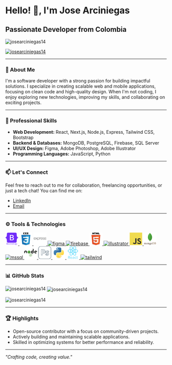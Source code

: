 # Hello! 👋, I'm Jose Arciniegas

## Passionate Developer from Colombia

<p align="left"> <img src="https://komarev.com/ghpvc/?username=josearciniegas14&label=Profile%20Views&color=0e75b6&style=flat" alt="josearciniegas14" /> </p>

<p align="left"> <a href="https://github.com/ryo-ma/github-profile-trophy"><img src="https://github-profile-trophy.vercel.app/?username=josearciniegas14" alt="josearciniegas14" /></a> </p>

---

### 🚀 About Me

I'm a software developer with a strong passion for building impactful solutions. I specialize in creating scalable web and mobile applications, focusing on clean code and high-quality design. When I'm not coding, I enjoy exploring new technologies, improving my skills, and collaborating on exciting projects.

---

### 💼 Professional Skills

- **Web Development:** React, Next.js, Node.js, Express, Tailwind CSS, Bootstrap
- **Backend & Databases:** MongoDB, PostgreSQL, Firebase, SQL Server
- **UI/UX Design:** Figma, Adobe Photoshop, Adobe Illustrator
- **Programming Languages:** JavaScript, Python

---

### 📫 Let's Connect

Feel free to reach out to me for collaboration, freelancing opportunities, or just a tech chat! You can find me on:

- [LinkedIn](https://www.linkedin.com/in/jose-sebastian-arciniegas-vargas-43a68b125/)  
- [Email](mailto:jose.arciniegas.trabajos@gmail.com)

---

### ⚙️ Tools & Technologies

<p align="left"> 
  <a href="https://getbootstrap.com" target="_blank" rel="noreferrer"> <img src="https://raw.githubusercontent.com/devicons/devicon/master/icons/bootstrap/bootstrap-plain-wordmark.svg" alt="bootstrap" width="40" height="40"/> </a> 
  <a href="https://www.w3schools.com/css/" target="_blank" rel="noreferrer"> <img src="https://raw.githubusercontent.com/devicons/devicon/master/icons/css3/css3-original-wordmark.svg" alt="css3" width="40" height="40"/> </a> 
  <a href="https://expressjs.com" target="_blank" rel="noreferrer"> <img src="https://raw.githubusercontent.com/devicons/devicon/master/icons/express/express-original-wordmark.svg" alt="express" width="40" height="40"/> </a> 
  <a href="https://www.figma.com/" target="_blank" rel="noreferrer"> <img src="https://www.vectorlogo.zone/logos/figma/figma-icon.svg" alt="figma" width="40" height="40"/> </a> 
  <a href="https://firebase.google.com/" target="_blank" rel="noreferrer"> <img src="https://www.vectorlogo.zone/logos/firebase/firebase-icon.svg" alt="firebase" width="40" height="40"/> </a> 
  <a href="https://www.w3.org/html/" target="_blank" rel="noreferrer"> <img src="https://raw.githubusercontent.com/devicons/devicon/master/icons/html5/html5-original-wordmark.svg" alt="html5" width="40" height="40"/> </a> 
  <a href="https://www.adobe.com/in/products/illustrator.html" target="_blank" rel="noreferrer"> <img src="https://www.vectorlogo.zone/logos/adobe_illustrator/adobe_illustrator-icon.svg" alt="illustrator" width="40" height="40"/> </a> 
  <a href="https://developer.mozilla.org/en-US/docs/Web/JavaScript" target="_blank" rel="noreferrer"> <img src="https://raw.githubusercontent.com/devicons/devicon/master/icons/javascript/javascript-original.svg" alt="javascript" width="40" height="40"/> </a> 
  <a href="https://www.mongodb.com/" target="_blank" rel="noreferrer"> <img src="https://raw.githubusercontent.com/devicons/devicon/master/icons/mongodb/mongodb-original-wordmark.svg" alt="mongodb" width="40" height="40"/> </a> 
  <a href="https://www.microsoft.com/en-us/sql-server" target="_blank" rel="noreferrer"> <img src="https://www.svgrepo.com/show/303229/microsoft-sql-server-logo.svg" alt="mssql" width="40" height="40"/> </a> 
  <a href="https://nodejs.org" target="_blank" rel="noreferrer"> <img src="https://raw.githubusercontent.com/devicons/devicon/master/icons/nodejs/nodejs-original-wordmark.svg" alt="nodejs" width="40" height="40"/> </a> 
  <a href="https://www.photoshop.com/en" target="_blank" rel="noreferrer"> <img src="https://raw.githubusercontent.com/devicons/devicon/master/icons/photoshop/photoshop-line.svg" alt="photoshop" width="40" height="40"/> </a> 
  <a href="https://www.python.org" target="_blank" rel="noreferrer"> <img src="https://raw.githubusercontent.com/devicons/devicon/master/icons/python/python-original.svg" alt="python" width="40" height="40"/> </a> 
  <a href="https://reactjs.org/" target="_blank" rel="noreferrer"> <img src="https://raw.githubusercontent.com/devicons/devicon/master/icons/react/react-original-wordmark.svg" alt="react" width="40" height="40"/> </a> 
  <a href="https://tailwindcss.com/" target="_blank" rel="noreferrer"> <img src="https://www.vectorlogo.zone/logos/tailwindcss/tailwindcss-icon.svg" alt="tailwind" width="40" height="40"/> </a> 
</p>

---

### 📊 GitHub Stats

<p><img align="left" src="https://github-readme-stats.vercel.app/api/top-langs?username=josearciniegas14&show_icons=true&locale=en&layout=compact" alt="josearciniegas14" /></p>

<p>&nbsp;<img align="center" src="https://github-readme-stats.vercel.app/api?username=josearciniegas14&show_icons=true&locale=en" alt="josearciniegas14" /></p>

<p><img align="center" src="https://github-readme-streak-stats.herokuapp.com/?user=josearciniegas14&" alt="josearciniegas14" /></p>

---

### 🏆 Highlights

- Open-source contributor with a focus on community-driven projects.
- Actively building and maintaining scalable applications.
- Skilled in optimizing systems for better performance and reliability.

---

_"Crafting code, creating value."_
